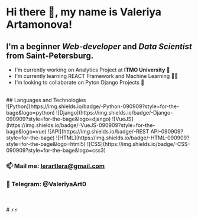 # Hi there 👋, my name is **Valeriya Artamonova**!
## I'm a beginner *Web-developer* and *Data Scientist* from Saint-Petersburg.
- I’m currently working on Analytics Project at **ITMO University** 🔭 
- I’m currently learning REACT Framework and Machine Learning 👩‍💻
- I’m looking to collaborate on Pyton Django Projects 👯 
</br>
## Languages and Technologies </br>
![Python](https://img.shields.io/badge/-Python-090909?style=for-the-bage&logo=python)
![Django](https://img.shields.io/badge/-Django-090909?style=for-the-bage&logo=django)
![VueJS](https://img.shields.io/badge/-VueJS-090909?style=for-the-bage&logo=vue)
![API](https://img.shields.io/badge/-REST&#032;API-090909?style=for-the-bage) 
![HTML](https://img.shields.io/badge/-HTML-090909?style=for-the-bage&logo=html5)
![CSS](https://img.shields.io/badge/-CSS-090909?style=for-the-bage&logo=css3)
</br>

### 📫 Mail me: lerartlera@gmail.com
### 📱 Telegram: @ValeriyaArt0
</br>
</br>
#
⚡⚡

